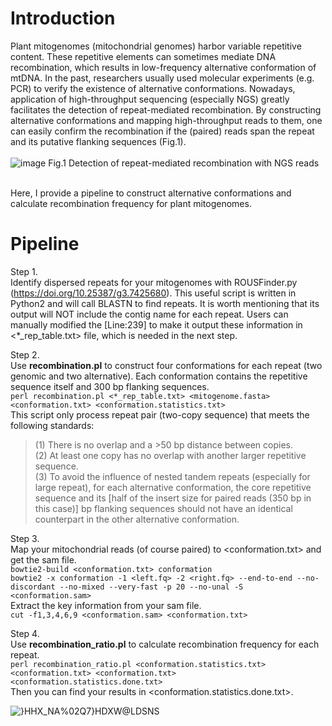 # Introduction

Plant mitogenomes (mitochondrial genomes) harbor variable repetitive content. These repetitive elements can sometimes mediate DNA recombination, which results in low-frequency alternative conformation of mtDNA. In the past, researchers usually used molecular experiments (e.g. PCR) to verify the existence of alternative conformations. Nowadays, application of high-throughput sequencing (especially NGS) greatly facilitates the detection of repeat-mediated recombination. By constructing alternative conformations and mapping high-throughput reads to them, one can easily confirm the recombination if the (paired) reads span the repeat and its putative flanking sequences (Fig.1).<br /><br />
![image](https://user-images.githubusercontent.com/48025559/217754280-b7a2258c-e800-424e-b443-3a0faedcc5fd.png)
Fig.1 Detection of repeat-mediated recombination with NGS reads<br /><br />

Here, I provide a pipeline to construct alternative conformations and calculate recombination frequency for plant mitogenomes.

# Pipeline

Step 1. <br />
Identify dispersed repeats for your mitogenomes with ROUSFinder.py (https://doi.org/10.25387/g3.7425680). This useful script is written in Python2 and will call BLASTN to find repeats. It is worth mentioning that its output will NOT include the contig name for each repeat. Users can manually modified the [Line:239] to make it output these information in <*_rep_table.txt> file, which is needed in the next step.

Step 2. <br />
Use **recombination.pl** to construct four conformations for each repeat (two genomic and two alternative). Each conformation contains the repetitive sequence itself and 300 bp flanking sequences. <br />
`perl recombination.pl <*_rep_table.txt> <mitogenome.fasta> <conformation.txt> <conformation.statistics.txt>`<br />
This script only process repeat pair (two-copy sequence) that meets the following standards:
> (1) There is no overlap and a >50 bp distance between copies.<br />
> (2) At least one copy has no overlap with another larger repetitive sequence.<br />
> (3) To avoid the influence of nested tandem repeats (especially for large repeat), for each alternative conformation, the core repetitive sequence and its [half of the insert size for paired reads (350 bp in this case)] bp flanking sequences should not have an identical counterpart in the other alternative conformation.

Step 3. <br />
Map your mitochondrial reads (of course paired) to <conformation.txt> and get the sam file.<br />
`bowtie2-build <conformation.txt> conformation`<br />
`bowtie2 -x conformation -1 <left.fq> -2 <right.fq> --end-to-end --no-discordant --no-mixed --very-fast -p 20 --no-unal -S <conformation.sam>`<br />
Extract the key information from your sam file.<br />
`cut -f1,3,4,6,9 <conformation.sam> <conformation.txt>`

Step 4. <br />
Use **recombination_ratio.pl** to calculate recombination frequency for each repeat.<br />
`perl recombination_ratio.pl <conformation.statistics.txt> <conformation.txt> <conformation.txt> <conformation.statistics.done.txt>`<br />
Then you can find your results in <conformation.statistics.done.txt>.

![}HHX_NA%02Q7}HDXW@LDSNS](https://user-images.githubusercontent.com/48025559/217771027-1ef4b9d9-7d24-4715-8001-d8662d136c5e.png)

